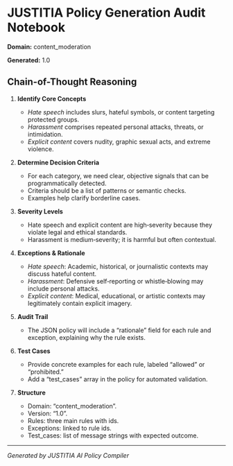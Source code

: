 # JUSTITIA Policy Generation Audit Notebook

**Domain:** content_moderation

**Generated:** 1.0

## Chain-of-Thought Reasoning

1. **Identify Core Concepts**  
   - *Hate speech* includes slurs, hateful symbols, or content targeting protected groups.  
   - *Harassment* comprises repeated personal attacks, threats, or intimidation.  
   - *Explicit content* covers nudity, graphic sexual acts, and extreme violence.  

2. **Determine Decision Criteria**  
   - For each category, we need clear, objective signals that can be programmatically detected.  
   - Criteria should be a list of patterns or semantic checks.  
   - Examples help clarify borderline cases.  

3. **Severity Levels**  
   - Hate speech and explicit content are high‑severity because they violate legal and ethical standards.  
   - Harassment is medium‑severity; it is harmful but often contextual.  

4. **Exceptions & Rationale**  
   - *Hate speech*: Academic, historical, or journalistic contexts may discuss hateful content.  
   - *Harassment*: Defensive self‑reporting or whistle‑blowing may include personal attacks.  
   - *Explicit content*: Medical, educational, or artistic contexts may legitimately contain explicit imagery.  

5. **Audit Trail**  
   - The JSON policy will include a “rationale” field for each rule and exception, explaining why the rule exists.  

6. **Test Cases**  
   - Provide concrete examples for each rule, labeled “allowed” or “prohibited.”  
   - Add a “test_cases” array in the policy for automated validation.  

7. **Structure**  
   - Domain: “content_moderation”.  
   - Version: “1.0”.  
   - Rules: three main rules with ids.  
   - Exceptions: linked to rule ids.  
   - Test_cases: list of message strings with expected outcome.

---

*Generated by JUSTITIA AI Policy Compiler*
